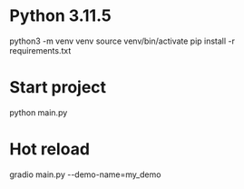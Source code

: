 # Python 3.11.5
python3 -m venv venv
source venv/bin/activate
pip install -r requirements.txt

# Start project
python main.py
# Hot reload
gradio main.py --demo-name=my_demo